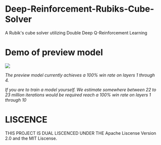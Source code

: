 # Deep-Reinforcement-Rubiks-Cube-Solver
A Rubik's cube solver utilizing Double Deep Q-Reinforcement Learning


# Demo of preview model 

![](./preview/output2.gif)

_The preview model currently achieves a 100% win rate on layers 1 through 4._

_If you are to train a model yourself. We estimate somewhere between 22 to 23 million iterations would be required reach a 100% win rate on layers 1 through 10_

# LISCENCE

THIS PROJECT IS DUAL LISCENCED UNDER THE Apache Liscense Version 2.0 and the MIT Liscense.

